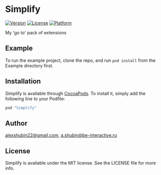 # Simplify

[![Version](https://img.shields.io/cocoapods/v/Simplify.svg?style=flat)](http://cocoapods.org/pods/Simplify)
[![License](https://img.shields.io/cocoapods/l/Simplify.svg?style=flat)](http://cocoapods.org/pods/Simplify)
[![Platform](https://img.shields.io/cocoapods/p/Simplify.svg?style=flat)](http://cocoapods.org/pods/Simplify)

My 'go to' pack of extensions 

## Example

To run the example project, clone the repo, and run `pod install` from the Example directory first.

## Installation

Simplify is available through [CocoaPods](http://cocoapods.org). To install
it, simply add the following line to your Podfile:

```ruby
pod "Simplify"
```

## Author

alexshubin22@gmail.com, a.shubin@be-interactive.ru

## License

Simplify is available under the MIT license. See the LICENSE file for more info.
